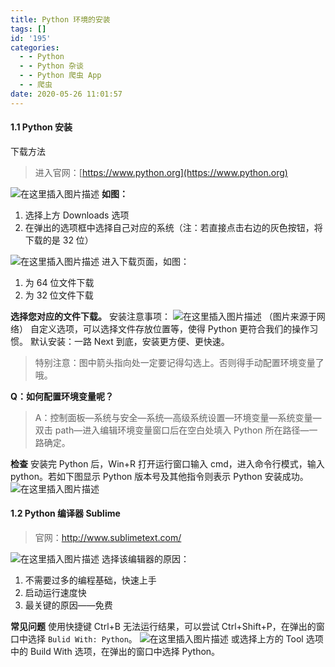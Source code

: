 ```yaml
---
title: Python 环境的安装
tags: []
id: '195'
categories:
  - - Python
  - - Python 杂谈
  - - Python 爬虫 App
  - - 爬虫
date: 2020-05-26 11:01:57
---
```


#### 1.1 Python 安装

下载方法

> 进入官网：[https://www.python.org](https://www.python.org)

![在这里插入图片描述](https://images.gitbook.cn/2ed79940-33b5-11ea-9ca4-83fe0a60672f) **如图：**

1.  选择上方 Downloads 选项
2.  在弹出的选项框中选择自己对应的系统（注：若直接点击右边的灰色按钮，将下载的是 32 位）

![在这里插入图片描述](https://images.gitbook.cn/5f5fea40-33b5-11ea-ae9a-73a78fc9c1c1) 进入下载页面，如图：

1.  为 64 位文件下载
2.  为 32 位文件下载

**选择您对应的文件下载。** 安装注意事项： ![在这里插入图片描述](https://images.gitbook.cn/769031c0-33b5-11ea-9ca4-83fe0a60672f) （图片来源于网络） 自定义选项，可以选择文件存放位置等，使得 Python 更符合我们的操作习惯。 默认安装：一路 Next 到底，安装更方便、更快速。

> 特别注意：图中箭头指向处一定要记得勾选上。否则得手动配置环境变量了哦。

**Q：如何配置环境变量呢？**

> A：控制面板—系统与安全—系统—高级系统设置—环境变量—系统变量—双击 path—进入编辑环境变量窗口后在空白处填入 Python 所在路径—一路确定。

**检查** 安装完 Python 后，Win+R 打开运行窗口输入 cmd，进入命令行模式，输入 python。若如下图显示 Python 版本号及其他指令则表示 Python 安装成功。 ![在这里插入图片描述](https://images.gitbook.cn/a2df1ed0-33b5-11ea-99bc-c7daf55fc07a)

#### 1.2 Python 编译器 Sublime

> 官网：http://www.sublimetext.com/

![在这里插入图片描述](https://images.gitbook.cn/df153e70-33b5-11ea-be28-8d6dbc98de70) 选择该编辑器的原因：

1.  不需要过多的编程基础，快速上手
2.  启动运行速度快
3.  最关键的原因——免费

**常见问题** 使用快捷键 Ctrl+B 无法运行结果，可以尝试 Ctrl+Shift+P，在弹出的窗口中选择 `Bulid With: Python`。 ![在这里插入图片描述](https://images.gitbook.cn/f9808cb0-33b5-11ea-ae9a-73a78fc9c1c1) 或选择上方的 Tool 选项中的 Build With 选项，在弹出的窗口中选择 Python。